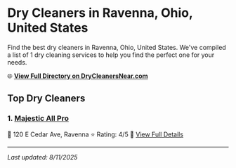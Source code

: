 # Dry Cleaners in Ravenna, Ohio, United States

Find the best dry cleaners in Ravenna, Ohio, United States. We've compiled a list of 1 dry cleaning services to help you find the perfect one for your needs.

🌐 **[View Full Directory on DryCleanersNear.com](https://drycleanersnear.com/city/US/Ohio/Ravenna)**

## Top Dry Cleaners

### 1. [Majestic All Pro](https://drycleanersnear.com/dryCleaner/6875b62e9b5c02c2ea277be2/majestic-all-pro)
📍 120 E Cedar Ave, Ravenna
⭐ Rating: 4/5
🔗 [View Full Details](https://drycleanersnear.com/dryCleaner/6875b62e9b5c02c2ea277be2/majestic-all-pro)


---

*Last updated: 8/11/2025*
